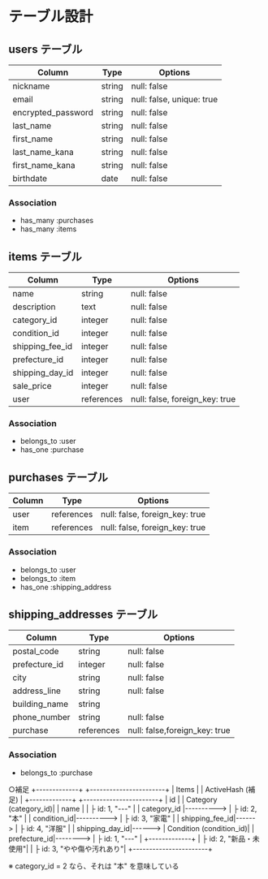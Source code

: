 # テーブル設計

## users テーブル


| Column             | Type   | Options                   |
| ------------------ | ------ | ------------------------- |
| nickname           | string | null: false               |
| email              | string | null: false, unique: true |
| encrypted_password | string | null: false               |
| last_name          | string | null: false               |
| first_name         | string | null: false               |
| last_name_kana     | string | null: false               |
| first_name_kana    | string | null: false               |
| birthdate          | date   | null: false               |

### Association
- has_many :purchases
- has_many :items

## items テーブル

| Column           | Type       | Options                        |
| -----------------| ---------- | ------------------------------ |
| name             | string     | null: false                    |
| description      | text       | null: false                    |
| category_id      | integer    | null: false                    |
| condition_id     | integer    | null: false                    |
| shipping_fee_id  | integer    | null: false                    |
| prefecture_id    | integer    | null: false                    |
| shipping_day_id  | integer    | null: false                    |
| sale_price       | integer    | null: false                    |
| user             | references | null: false, foreign_key: true |

### Association
- belongs_to :user 
- has_one :purchase

## purchases テーブル

| Column | Type       | Options                        |
| ------ | ---------- | ------------------------------ |
| user   | references | null: false, foreign_key: true |
| item   | references | null: false, foreign_key: true |

### Association
- belongs_to :user
- belongs_to :item
- has_one :shipping_address

## shipping_addresses テーブル

| Column         | Type       | Options                        |
| -------------- | -----------| ------------------------------ |
| postal_code    | string     | null: false                    |
| prefecture_id  | integer    | null: false                    |
| city           | string     | null: false                    |
| address_line   | string     | null: false                    |
| building_name  | string     |                                |
| phone_number   | string     | null: false                    |
| purchase       | references | null: false,foreign_key: true  |

### Association
- belongs_to :purchase

○補足
+-------------+            +-----------------------+
|  Items      |            |   ActiveHash (補足)   |
+-------------+            +-----------------------+
| id          |            | Category (category_id)|
| name        |            | ├ id: 1, "---"        |
| category_id |----------> | ├ id: 2, "本"         |
| condition_id|----------> | ├ id: 3, "家電"       |
| shipping_fee_id|------>  | ├ id: 4, "洋服"       |
| shipping_day_id|------>  | Condition (condition_id)|
| prefecture_id|-------->  | ├ id: 1, "---"        |
+-------------+            | ├ id: 2, "新品・未使用"|
                           | ├ id: 3, "やや傷や汚れあり"|
                            +-----------------------+

※ category_id = 2 なら、それは "本" を意味している
